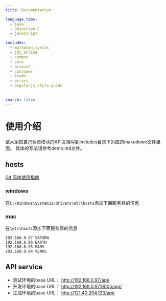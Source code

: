 ```yaml
---
title: Documentation

language_tabs:
  - java
  - objective-C
  - javascript

includes:
  - markdown_syntax
  - jdj_online
  - common
  - core
  - account
  - customer
  - trade
  - errors
  - angularjs_style_guide
  

search: false
---
```


# 使用介绍

请大家把自己负责模块的API文档写到includes目录下对应的makedown文件里面。
具体的写法请参考demo.md文件。
## hosts

[Git 简单使用指南](http://www.bootcss.com/p/git-guide/)

### windows

在`C:\Windows\System32\drivers\etc\hosts`添加下面服务器的信息

### mac

在`\etc\hosts`添加下面服务器的信息

```
192.168.0.97 SATURN
192.168.0.96 EARTH
192.168.0.95 MARS
192.168.0.94 VENUS
```

## API service 

* 测试环境的base URL： http://192.168.0.97/api/
* 开发环境的base URL： http://192.168.0.97:9005/api/
* 生成环境的base URL： http://121.40.204.123/api/


